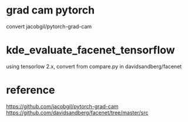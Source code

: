 # grad cam pytorch 
convert jacobgil/pytorch-grad-cam
# kde_evaluate_facenet_tensorflow 
using tensorlow 2.x, convert from compare.py in davidsandberg/facenet
# reference
https://github.com/jacobgil/pytorch-grad-cam
https://github.com/davidsandberg/facenet/tree/master/src

